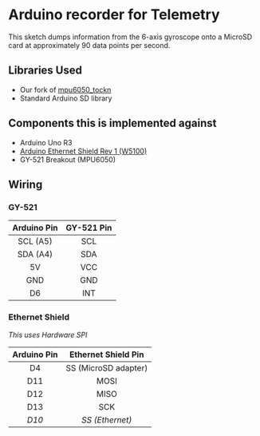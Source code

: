 # Arduino recorder for Telemetry

This sketch dumps information from the 6-axis gyroscope onto a MicroSD card at approximately 90 data points per second.

## Libraries Used
- Our fork of [mpu6050_tockn](https://github.com/SwinAero/MPU6050_tockn)
- Standard Arduino SD library

## Components this is implemented against
- Arduino Uno R3
- [Arduino Ethernet Shield Rev 1 (W5100)](https://www.arduino.cc/en/Main/ArduinoEthernetShieldV1)
- GY-521 Breakout (MPU6050)

## Wiring
### GY-521
Arduino Pin | GY-521 Pin
:--:        | :--:
SCL (A5) | SCL
SDA (A4) | SDA
5V | VCC
GND | GND
D6 | INT

### Ethernet Shield
*This uses Hardware SPI*

Arduino Pin | Ethernet Shield Pin
:--:        | :--:
D4 | SS (MicroSD adapter)
D11 | MOSI
D12 | MISO
D13 | SCK
*D10* | *SS (Ethernet)*
